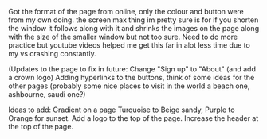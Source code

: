 Got the format of the page from online, only the colour and button were from my own doing. the screen max thing im pretty sure is for if you shorten the window it follows along with it and shrinks the images on the page along with the size of the smaller window but not too sure. Need to do more practice but youtube videos helped me get this far in alot less time due to my vs crashing constantly. 

(Updates to the page to fix in future: Change "Sign up" to "About" (and add a crown logo) Adding hyperlinks to the buttons, think of some ideas for the other pages (probably some nice places to visit in the world a beach one, ashbourne, saudi one?)

Ideas to add: 
Gradient on a page Turquoise to Beige sandy, Purple to Orange for sunset. 
Add a logo to the top of the page. 
Increase the header at the top of the page.
